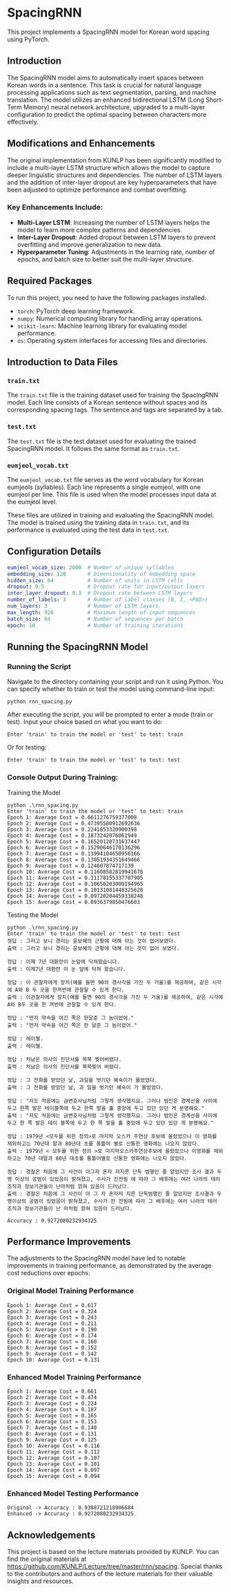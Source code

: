 # SpacingRNN

This project implements a SpacingRNN model for Korean word spacing using PyTorch.

## Introduction

The SpacingRNN model aims to automatically insert spaces between Korean words in a sentence. This task is crucial for natural language processing applications such as text segmentation, parsing, and machine translation. The model utilizes an enhanced bidirectional LSTM (Long Short-Term Memory) neural network architecture, upgraded to a multi-layer configuration to predict the optimal spacing between characters more effectively.

## Modifications and Enhancements

The original implementation from KUNLP has been significantly modified to include a multi-layer LSTM structure which allows the model to capture deeper linguistic structures and dependencies. The number of LSTM layers and the addition of inter-layer dropout are key hyperparameters that have been adjusted to optimize performance and combat overfitting.

### Key Enhancements Include:

- **Multi-Layer LSTM**: Increasing the number of LSTM layers helps the model to learn more complex patterns and dependencies.
- **Inter-Layer Dropout**: Added dropout between LSTM layers to prevent overfitting and improve generalization to new data.
- **Hyperparameter Tuning**: Adjustments in the learning rate, number of epochs, and batch size to better suit the multi-layer structure.

## Required Packages

To run this project, you need to have the following packages installed:

- `torch`: PyTorch deep learning framework.
- `numpy`: Numerical computing library for handling array operations.
- `scikit-learn`: Machine learning library for evaluating model performance.
- `os`: Operating system interfaces for accessing files and directories.

## Introduction to Data Files

### `train.txt`

The `train.txt` file is the training dataset used for training the SpacingRNN model. Each line consists of a Korean sentence without spaces and its corresponding spacing tags. The sentence and tags are separated by a tab.

### `test.txt`

The `test.txt` file is the test dataset used for evaluating the trained SpacingRNN model. It follows the same format as `train.txt`.

### `eumjeol_vocab.txt`

The `eumjeol_vocab.txt` file serves as the word vocabulary for Korean eumjeols (syllables). Each line represents a single eumjeol, with one eumjeol per line. This file is used when the model processes input data at the eumjeol level.

These files are utilized in training and evaluating the SpacingRNN model. The model is trained using the training data in `train.txt`, and its performance is evaluated using the test data in `test.txt`.

## Configuration Details

```yaml
eumjeol_vocab_size: 2000  # Number of unique syllables
embedding_size: 128       # Dimensionality of embedding space
hidden_size: 64           # Number of units in LSTM cells
dropout: 0.5              # Dropout rate for input/output layers
inter_layer_dropout: 0.3  # Dropout rate between LSTM layers
number_of_labels: 3       # Number of label classes (B, I, <PAD>)
num_layers: 3             # Number of LSTM layers
max_length: 920           # Maximum length of input sequences
batch_size: 64            # Number of sequences per batch
epoch: 10                 # Number of training iterations
```

## Running the SpacingRNN Model

### Running the Script

Navigate to the directory containing your script and run it using Python. You can specify whether to train or test the model using command-line input:

```
python rnn_spacing.py
```

After executing the script, you will be prompted to enter a mode (train or test). Input your choice based on what you want to do:
```
Enter 'train' to train the model or 'test' to test: train
```

Or for testing:
```
Enter 'train' to train the model or 'test' to test: test
```

### Console Output During Training:
Training the Model
```
python .\rnn_spacing.py
Enter 'train' to train the model or 'test' to test: train
Epoch 1: Average Cost = 0.6611276759377008
Epoch 2: Average Cost = 0.47395580912692636
Epoch 3: Average Cost = 0.2241853320900398
Epoch 4: Average Cost = 0.1873242076061949
Epoch 5: Average Cost = 0.16520120731637447
Epoch 6: Average Cost = 0.15290646170136296
Epoch 7: Average Cost = 0.13994104650956166
Epoch 8: Average Cost = 0.13051934351649466
Epoch 9: Average Cost = 0.124607874717139
Epoch 10: Average Cost = 0.11608582819941678
Epoch 11: Average Cost = 0.11178155337707905
Epoch 12: Average Cost = 0.10650203009194965
Epoch 13: Average Cost = 0.10131081448325628
Epoch 14: Average Cost = 0.09720204459338248
Epoch 15: Average Cost = 0.0936379850476603
```

Testing the Model
```
python .\rnn_spacing.py
Enter 'train' to train the model or 'test' to test: test
정답 : 그러고 보니 경리는 윤보혜의 근황에 대해 아는 것이 없어보였다.
출력 : 그러고 보니 경리는 윤보혜의 근황에 대해 아는 것이 없어 보였다.

정답 : 이제 7년 대환란이 눈앞에 닥쳐왔습니다.
출력 : 이제7년 대환란 이 눈 앞에 닥쳐 왔습니다.

정답 : 이 관찰자에게 장치(예를 들면 90의 경사각을 가진 두 거울)를 제공하여, 같은 시각에 A와 B 두 곳을 한꺼번에 관찰할 수 있게 한다.
출력 : 이관찰자에게 장치(예를 들면 90의 경사각을 가진 두 거울)를 제공하여, 같은 시각에 A와 B두 곳을 한 꺼번에 관찰할 수 있게 한다.

정답 : "먼저 약속을 어긴 쪽은 한달준 그 놈이었어."
출력 : "먼저 약속을 어긴 쪽은 한 달준 그 놈이었어."

정답 : 레이첼.
출력 : 레이첼.

정답 : 처남은 의사의 진단서를 북북 찢어버렸다.
출력 : 처남은 의사의 진단서를 북북찢어 버렸다.

정답 : 그 전화를 받았던 날, 과일을 벗기던 혜숙이가 물었었다.
출력 : 그 전화를 받았던 날, 과 일을 벗기던 혜숙이 가 물었었다.

정답 : "저도 처음에는 금변호사님처럼 그렇게 생각했지요. 그러나 범인은 경계선을 사이에 두고 한쪽 발은 테이블쪽에 두고 한쪽 발을 홀 중앙에 두고 있던 있던 게 분명해요."
출력 : "저도 처음에는 금변호사님처럼 그렇게 생각했지요. 그러나 범인은 경계선을 사이에 두고 한 쪽 발은 테이 블쪽에 두고 한 쪽 발을 홀 중앙에 두고 있던 있던 게 분명해요."

정답 : 1979년 <모두를 위한 정의>로 마지막 오스카 주연상 후보에 올랐었으나 이 영화를 제외하고는 70년대 말과 80년대 초를 통틀어 별로 신통한 영화에는 나오지 않았다.
출력 : 1979년 < 모두를 위한 정의 >로 마지막오스카주연상후보에 올랐었으나 이영화를 제외하고는 70년 대말과 80년 대초를 통틀어별로 신통한 영화에는 나오지 않았다.

정답 : 경찰은 처음에 그 사건이 아그자 혼자 저지른 단독 범행인 줄 알았지만 조사 결과 두 명 이상의 공범이 있었음이 밝혀졌고, 수사가 진전됨 에 따라 그 배후에는 여러 나라의 테러조직과 정보기관들이 난마처럼 얽혀 있음이 드러났다.
출력 : 경찰은 처음에 그 사건이 아 그 자 혼자저 지른 단독범행인 줄 알았지만 조사결과 두명이상의 공범이 있었음이 밝혀졌고, 수사가 진 전됨에 따라 그 배후에는 여러 나라의 테러 조직과 정보기관들이 난 마처럼 얽혀 있음이 드러났다.

Accuracy : 0.9272080232934325
```


## Performance Improvements

The adjustments to the SpacingRNN model have led to notable improvements in training performance, as demonstrated by the average cost reductions over epochs:

### Original Model Training Performance

```plaintext
Epoch 1: Average Cost = 0.617
Epoch 2: Average Cost = 0.324
Epoch 3: Average Cost = 0.243
Epoch 4: Average Cost = 0.211
Epoch 5: Average Cost = 0.190
Epoch 6: Average Cost = 0.174
Epoch 7: Average Cost = 0.160
Epoch 8: Average Cost = 0.152
Epoch 9: Average Cost = 0.142
Epoch 10: Average Cost = 0.131
```

### Enhanced Model Training Performance

```plaintext
Epoch 1: Average Cost = 0.661
Epoch 2: Average Cost = 0.474
Epoch 3: Average Cost = 0.224
Epoch 4: Average Cost = 0.187
Epoch 5: Average Cost = 0.165
Epoch 6: Average Cost = 0.153
Epoch 7: Average Cost = 0.140
Epoch 8: Average Cost = 0.131
Epoch 9: Average Cost = 0.125
Epoch 10: Average Cost = 0.116
Epoch 11: Average Cost = 0.112
Epoch 12: Average Cost = 0.107
Epoch 13: Average Cost = 0.101
Epoch 14: Average Cost = 0.097
Epoch 15: Average Cost = 0.094
```

### Enhanced Model Testing Performance

```plaintext
Original -> Accuracy : 0.9388721218906684
Enhanced -> Accuracy : 0.9272080232934325
```

## Acknowledgements
This project is based on the lecture materials provided by KUNLP. You can find the original materials at https://github.com/KUNLP/Lecture/tree/master/rnn/spacing. Special thanks to the contributors and authors of the lecture materials for their valuable insights and resources.
